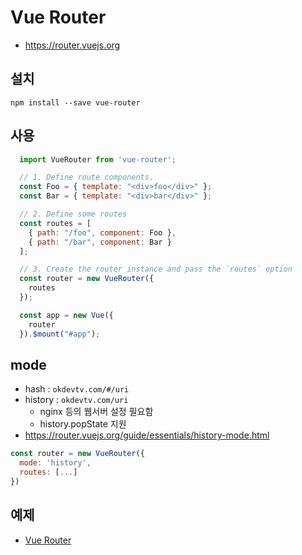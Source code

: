 # Vue Router
* https://router.vuejs.org

## 설치

```
npm install --save vue-router
```

## 사용

```js
  import VueRouter from 'vue-router';

  // 1. Define route components.
  const Foo = { template: "<div>foo</div>" };
  const Bar = { template: "<div>bar</div>" };

  // 2. Define some routes
  const routes = [
    { path: "/foo", component: Foo },
    { path: "/bar", component: Bar }
  ];

  // 3. Create the router instance and pass the `routes` option
  const router = new VueRouter({
    routes
  });

  const app = new Vue({
    router
  }).$mount("#app");
```

## mode
* hash : `okdevtv.com/#/uri`
* history : `okdevtv.com/uri`
  * nginx 등의 웹서버 설정 필요함
  * history.popState 지원
* https://router.vuejs.org/guide/essentials/history-mode.html

```js
const router = new VueRouter({
  mode: 'history',
  routes: [...]
})
```

## 예제
* [Vue Router](/md/vue/examples/vuerouter.html)
